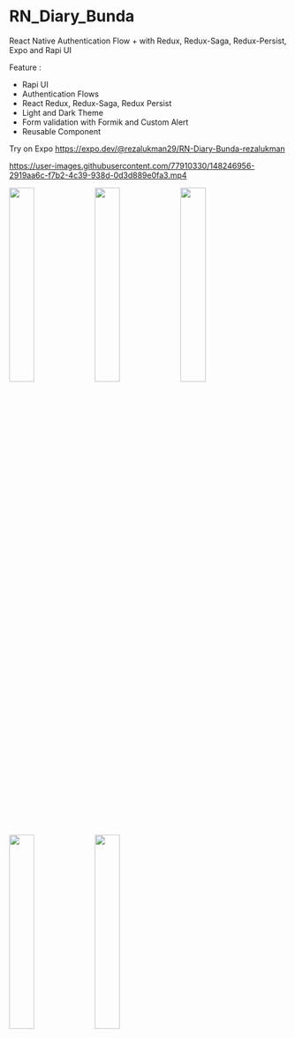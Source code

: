 ﻿# RN_Diary_Bunda
 
 React Native Authentication Flow +  with Redux, Redux-Saga, Redux-Persist, Expo and Rapi UI

Feature :
- Rapi UI 
- Authentication Flows
- React Redux, Redux-Saga, Redux Persist
- Light and Dark Theme
- Form validation with Formik and Custom Alert
- Reusable Component

Try on Expo
https://expo.dev/@rezalukman29/RN-Diary-Bunda-rezalukman

https://user-images.githubusercontent.com/77910330/148246956-2919aa6c-f7b2-4c39-938d-0d3d889e0fa3.mp4


<img src="https://user-images.githubusercontent.com/77910330/148246385-b16fee18-aeca-4a00-95b8-fb27197f18d5.jpg" width="30%"></img> <img src="https://user-images.githubusercontent.com/77910330/148246392-34f808dc-1aa9-4316-b179-667ef1c72bcf.jpg" width="30%"></img> <img src="https://user-images.githubusercontent.com/77910330/148246396-1f2af20d-6f2c-4574-8e5e-6b9aa8e7adc7.png" width="30%"></img> <img src="https://user-images.githubusercontent.com/77910330/148246402-2797ba13-fdc3-4345-a704-0ac4fd204fb2.png" width="30%"></img> <img src="https://user-images.githubusercontent.com/77910330/148246406-80e0182d-3740-4577-a004-da624dbb051b.png" width="30%"></img> 
